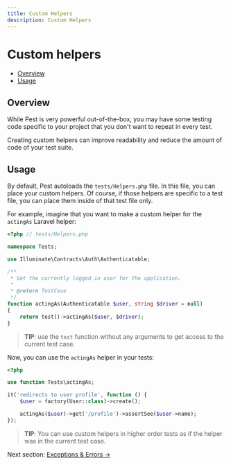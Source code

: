 ```yaml
---
title: Custom Helpers
description: Custom Helpers
---
```


# Custom helpers

- [Overview](#overview)
- [Usage](#usage)

<a href="#overview"></a>
## Overview

While Pest is very powerful out-of-the-box, you may have some testing code specific to your
project that you don't want to repeat in every test.

Creating custom helpers can improve readability and reduce the amount of code of your test suite.

<a href="#usage"></a>
## Usage

By default, Pest autoloads the `tests/Helpers.php` file. In this file,
you can place your custom helpers. Of course, if those helpers are specific
to a test file, you can place them inside of that test file only.

For example, imagine that you want to make a custom helper for the `actingAs` Laravel helper:
```php
<?php // tests/Helpers.php

namespace Tests;

use Illuminate\Contracts\Auth\Authenticatable;

/**
 * Set the currently logged in user for the application.
 *
 * @return TestCase
 */
function actingAs(Authenticatable $user, string $driver = null)
{
    return test()->actingAs($user, $driver);
}
```

> **TIP**: use the `test` function without any arguments to get
access to the current test case.

Now, you can use the `actingAs` helper in your tests:
```php
<?php

use function Tests\actingAs;

it('redirects to user profile', function () {
    $user = factory(User::class)->create();

    actingAs($user)->get('/profile')->assertSee($user->name);
});
```

> **TIP**: You can use custom helpers in higher order tests as if the helper was in the current test case.

Next section: [Exceptions & Errors →](/docs/exceptions-and-errors)

